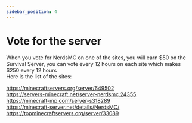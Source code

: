 ```yaml
---
sidebar_position: 4
---
```


# Vote for the server

When you vote for NerdsMC on one of the sites, you will earn $50 on the Survival Server, you can vote every 12 hours on each site which makes $250 every 12 hours  
Here is the list of the sites:

https://minecraftservers.org/server/649502  
https://servers-minecraft.net/server-nerdsmc.24355  
https://minecraft-mp.com/server-s318289  
https://minecraft-server.net/details/NerdsMC/  
https://topminecraftservers.org/server/33089  
